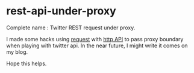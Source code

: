 # rest-api-under-proxy
Complete name : Twitter REST request under proxy. 

I made some hacks using [request](https://www.npmjs.com/package/request) with [http API](https://nodejs.org/api/http.html) to pass proxy boundary when playing with twitter api.
In the near future, I might write it comes on my blog. 

Hope this helps.
